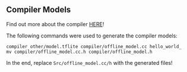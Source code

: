 ## Compiler Models

Find out more about the compiler [HERE](https://github.com/tum-ei-eda/tflite_micro_compiler)!

The following commands were used to generate the compiler models:

```
compiler other/model.tflite compiler/offline_model.cc hello_world_
mv compiler/offline_model.cc.h compiler/offline_model.h
```

In the end, replace `Src/offline_model.cc/h` with the generated files! 
